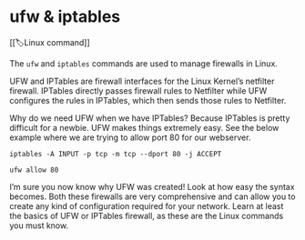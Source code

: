 
# ufw & iptables

[[🏷️Linux command]]

The `ufw` and `iptables` commands are used to manage firewalls in Linux.

UFW and IPTables are firewall interfaces for the Linux Kernel’s netfilter firewall. IPTables directly passes firewall rules to Netfilter while UFW configures the rules in IPTables, which then sends those rules to Netfilter.

Why do we need UFW when we have IPTables? Because IPTables is pretty difficult for a newbie. UFW makes things extremely easy. See the below example where we are trying to allow port 80 for our webserver.

`iptables -A INPUT -p tcp -m tcp --dport 80 -j ACCEPT`

`ufw allow 80`

I’m sure you now know why UFW was created! Look at how easy the syntax becomes. Both these firewalls are very comprehensive and can allow you to create any kind of configuration required for your network. Learn at least the basics of UFW or IPTables firewall, as these are the Linux commands you must know.